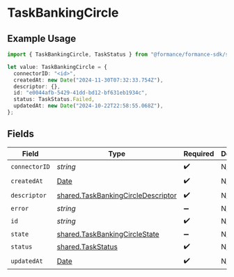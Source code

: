 # TaskBankingCircle

## Example Usage

```typescript
import { TaskBankingCircle, TaskStatus } from "@formance/formance-sdk/sdk/models/shared";

let value: TaskBankingCircle = {
  connectorID: "<id>",
  createdAt: new Date("2024-11-30T07:32:33.754Z"),
  descriptor: {},
  id: "e0044afb-5429-41dd-bd12-bf631eb1934c",
  status: TaskStatus.Failed,
  updatedAt: new Date("2024-10-22T22:58:55.068Z"),
};
```

## Fields

| Field                                                                                           | Type                                                                                            | Required                                                                                        | Description                                                                                     |
| ----------------------------------------------------------------------------------------------- | ----------------------------------------------------------------------------------------------- | ----------------------------------------------------------------------------------------------- | ----------------------------------------------------------------------------------------------- |
| `connectorID`                                                                                   | *string*                                                                                        | :heavy_check_mark:                                                                              | N/A                                                                                             |
| `createdAt`                                                                                     | [Date](https://developer.mozilla.org/en-US/docs/Web/JavaScript/Reference/Global_Objects/Date)   | :heavy_check_mark:                                                                              | N/A                                                                                             |
| `descriptor`                                                                                    | [shared.TaskBankingCircleDescriptor](../../../sdk/models/shared/taskbankingcircledescriptor.md) | :heavy_check_mark:                                                                              | N/A                                                                                             |
| `error`                                                                                         | *string*                                                                                        | :heavy_minus_sign:                                                                              | N/A                                                                                             |
| `id`                                                                                            | *string*                                                                                        | :heavy_check_mark:                                                                              | N/A                                                                                             |
| `state`                                                                                         | [shared.TaskBankingCircleState](../../../sdk/models/shared/taskbankingcirclestate.md)           | :heavy_minus_sign:                                                                              | N/A                                                                                             |
| `status`                                                                                        | [shared.TaskStatus](../../../sdk/models/shared/taskstatus.md)                                   | :heavy_check_mark:                                                                              | N/A                                                                                             |
| `updatedAt`                                                                                     | [Date](https://developer.mozilla.org/en-US/docs/Web/JavaScript/Reference/Global_Objects/Date)   | :heavy_check_mark:                                                                              | N/A                                                                                             |